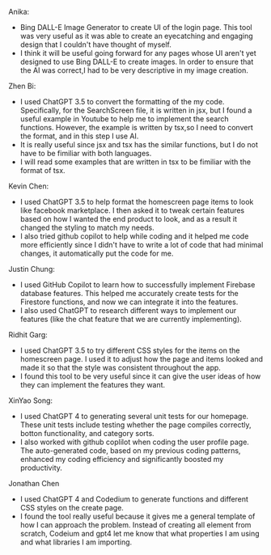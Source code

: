 Anika: 
- Bing DALL-E Image Generator to create UI of the login page. This tool was very useful as it was able to create an eyecatching and engaging design that I couldn't have thought of myself.
- I think it will be useful going forward for any pages whose UI aren't yet designed to use Bing DALL-E to create images. In order to ensure that the AI was correct,I had to be very descriptive in my image creation.


Zhen Bi: 
- I used ChatGPT 3.5 to convert the formatting of the my code. Specifically, for the SearchScreen file, it is written in jsx, but I found a useful example in Youtube to help me to implement the search functions. However, the example is written by tsx,so I need to convert the format, and in this step I use AI.
- It is really useful since jsx and tsx has the similar functions, but I do not have to be fimiliar with both languages.
- I will read some examples that are written in tsx to be fimiliar with the format of tsx.


Kevin Chen:
- I used ChatGPT 3.5 to help format the homescreen page items to look like facebook marketplace. I then asked it to tweak certain features based on how I wanted the end product to look, and as a result it changed the styling to match my needs.
- I also tried github copilot to help while coding and it helped me code more efficiently since I didn't have to write a lot of code that had minimal changes, it automatically put the code for me.


Justin Chung:
- I used GitHub Copilot to learn how to successfully implement Firebase database features. This helped me accurately create tests for the Firestore functions, and now we can integrate it into the features.
- I also used ChatGPT to research different ways to implement our features (like the chat feature that we are currently implementing).

Ridhit Garg:
- I used ChatGPT 3.5 to try different CSS styles for the items on the homescreen page. I used it to adjust how the page and items looked and made it so that the style was consistent throughout the app.
- I found this tool to be very useful since it can give the user ideas of how they can implement the features they want.

XinYao Song:
- I used ChatGPT 4 to generating several unit tests for our homepage. These unit tests include testing whether the page compiles correctly, botton functionality, and category sorts.
- I also worked with github coplilot when coding the user profile page. The auto-generated code, based on my previous coding patterns, enhanced my coding efficiency and significantly boosted my productivity. 

Jonathan Chen
- I used ChatGPT 4 and Codedium to generate functions and different CSS styles on the create page.
- I found the tool really useful because it gives me a general template of how I can approach the problem. Instead of creating all element from scratch, Codeium and gpt4 let me know that what properties I am using and what libraries I am importing.

